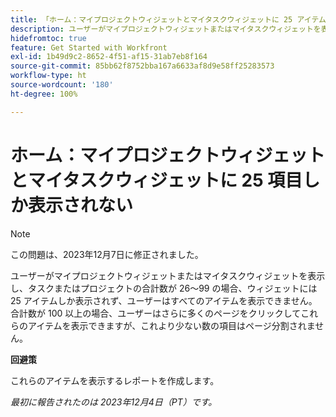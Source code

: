 ```yaml
---
title: 「ホーム：マイプロジェクトウィジェットとマイタスクウィジェットに 25 アイテムしか表示されない」
description: ユーザーがマイプロジェクトウィジェットまたはマイタスクウィジェットを表示し、タスクまたはプロジェクトの合計数が 26～99 の場合、ウィジェットには 25 アイテムしか表示されず、ユーザーはすべてのアイテムを表示できません。合計数が 100 以上の場合、ユーザーはさらに多くのページをクリックしてこれらのアイテムを表示できますが、これより少ない数の項目はページ分割されません。
hidefromtoc: true
feature: Get Started with Workfront
exl-id: 1b49d9c2-8652-4f51-af15-31ab7eb8f164
source-git-commit: 85bb62f8752bba167a6633af8d9e58ff25283573
workflow-type: ht
source-wordcount: '180'
ht-degree: 100%

---
```


# ホーム：マイプロジェクトウィジェットとマイタスクウィジェットに 25 項目しか表示されない

>[!NOTE]
>
>この問題は、2023年12月7日に修正されました。

ユーザーがマイプロジェクトウィジェットまたはマイタスクウィジェットを表示し、タスクまたはプロジェクトの合計数が 26～99 の場合、ウィジェットには 25 アイテムしか表示されず、ユーザーはすべてのアイテムを表示できません。合計数が 100 以上の場合、ユーザーはさらに多くのページをクリックしてこれらのアイテムを表示できますが、これより少ない数の項目はページ分割されません。

**回避策**

これらのアイテムを表示するレポートを作成します。

_最初に報告されたのは 2023年12月4日（PT）です。_
